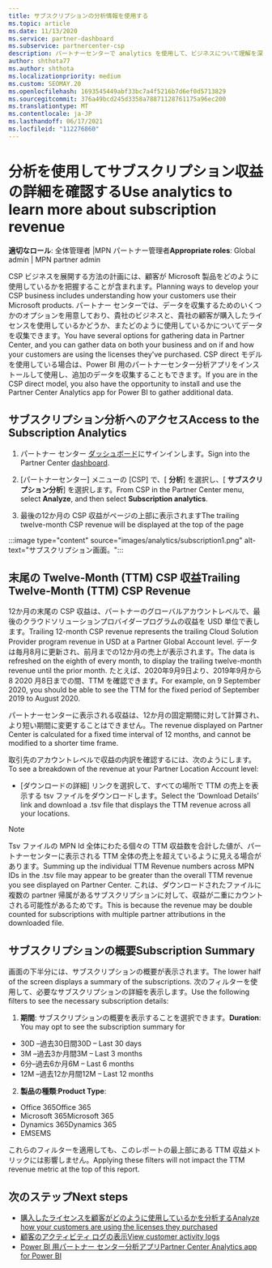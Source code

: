 ```yaml
---
title: サブスクリプションの分析情報を使用する
ms.topic: article
ms.date: 11/13/2020
ms.service: partner-dashboard
ms.subservice: partnercenter-csp
description: パートナーセンターで analytics を使用して、ビジネスについて理解を深め、顧客が購入したライセンスをどのように使用するかについて説明します。
author: shthota77
ms.author: shthota
ms.localizationpriority: medium
ms.custom: SEOMAY.20
ms.openlocfilehash: 1693545449abf33bc7a4f5216b7d6ef0d5713829
ms.sourcegitcommit: 376a49bcd245d3358a78871128761175a96ec200
ms.translationtype: MT
ms.contentlocale: ja-JP
ms.lasthandoff: 06/17/2021
ms.locfileid: "112276860"
---
```

# <a name="use-analytics-to-learn-more-about-subscription-revenue"></a><span data-ttu-id="44dd3-103">分析を使用してサブスクリプション収益の詳細を確認する</span><span class="sxs-lookup"><span data-stu-id="44dd3-103">Use analytics to learn more about subscription revenue</span></span>

<span data-ttu-id="44dd3-104">**適切なロール**: 全体管理者 |MPN パートナー管理者</span><span class="sxs-lookup"><span data-stu-id="44dd3-104">**Appropriate roles**: Global admin | MPN partner admin</span></span>

<span data-ttu-id="44dd3-105">CSP ビジネスを展開する方法の計画には、顧客が Microsoft 製品をどのように使用しているかを把握することが含まれます。</span><span class="sxs-lookup"><span data-stu-id="44dd3-105">Planning ways to develop your CSP business includes understanding how your customers use their Microsoft products.</span></span> <span data-ttu-id="44dd3-106">パートナー センターでは、データを収集するためのいくつかのオプションを用意しており、貴社のビジネスと、貴社の顧客が購入したライセンスを使用しているかどうか、またどのように使用しているかについてデータを収集できます。</span><span class="sxs-lookup"><span data-stu-id="44dd3-106">You have several options for gathering data in Partner Center, and you can gather data on both your business and on if and how your customers are using the licenses they've purchased.</span></span> <span data-ttu-id="44dd3-107">CSP direct モデルを使用している場合は、Power BI 用のパートナーセンター分析アプリをインストールして使用し、追加のデータを収集することもできます。</span><span class="sxs-lookup"><span data-stu-id="44dd3-107">If you are in the CSP direct model, you also have the opportunity to install and use the Partner Center Analytics app for Power BI to gather additional data.</span></span>

## <a name="access-to-the-subscription-analytics"></a><span data-ttu-id="44dd3-108">サブスクリプション分析へのアクセス</span><span class="sxs-lookup"><span data-stu-id="44dd3-108">Access to the Subscription Analytics</span></span>

1. <span data-ttu-id="44dd3-109">パートナー センター [ダッシュボード](https://partner.microsoft.com/dashboard/home)にサインインします。</span><span class="sxs-lookup"><span data-stu-id="44dd3-109">Sign into the Partner Center [dashboard](https://partner.microsoft.com/dashboard/home).</span></span>
1. <span data-ttu-id="44dd3-110">[パートナーセンター] メニューの [CSP] で、[ **分析**] を選択し、[ **サブスクリプション分析**] を選択します。</span><span class="sxs-lookup"><span data-stu-id="44dd3-110">From CSP in the Partner Center menu, select **Analyze**, and then select **Subscription analytics**.</span></span>

1. <span data-ttu-id="44dd3-111">最後の12か月の CSP 収益がページの上部に表示されます</span><span class="sxs-lookup"><span data-stu-id="44dd3-111">The trailing twelve-month CSP revenue will be displayed at the top of the page</span></span>

:::image type="content" source="images/analytics/subscription1.png" alt-text="サブスクリプション画面。":::

## <a name="trailing-twelve-month-ttm-csp-revenue"></a><span data-ttu-id="44dd3-113">末尾の Twelve-Month (TTM) CSP 収益</span><span class="sxs-lookup"><span data-stu-id="44dd3-113">Trailing Twelve-Month (TTM) CSP Revenue</span></span>

<span data-ttu-id="44dd3-114">12か月の末尾の CSP 収益は、パートナーのグローバルアカウントレベルで、最後のクラウドソリューションプロバイダープログラムの収益を USD 単位で表します。</span><span class="sxs-lookup"><span data-stu-id="44dd3-114">Trailing 12-month CSP revenue represents the trailing Cloud Solution Provider program revenue in USD at a Partner Global Account level.</span></span> <span data-ttu-id="44dd3-115">データは毎月8月に更新され、前月までの12か月の売上が表示されます。</span><span class="sxs-lookup"><span data-stu-id="44dd3-115">The data is refreshed on the eighth of every month, to display the trailing twelve-month revenue until the prior month.</span></span> <span data-ttu-id="44dd3-116">たとえば、2020年9月9日より、2019年9月から 8 2020 月8日までの間、TTM を確認できます。</span><span class="sxs-lookup"><span data-stu-id="44dd3-116">For example, on 9 September 2020, you should be able to see the TTM for the fixed period of September 2019 to August 2020.</span></span>

<span data-ttu-id="44dd3-117">パートナーセンターに表示される収益は、12か月の固定期間に対して計算され、より短い期間に変更することはできません。</span><span class="sxs-lookup"><span data-stu-id="44dd3-117">The revenue displayed on Partner Center is calculated for a fixed time interval of 12 months, and cannot be modified to a shorter time frame.</span></span>

<span data-ttu-id="44dd3-118">取引先のアカウントレベルで収益の内訳を確認するには、次のようにします。</span><span class="sxs-lookup"><span data-stu-id="44dd3-118">To see a breakdown of the revenue at your Partner Location Account level:</span></span>

- <span data-ttu-id="44dd3-119">[ダウンロードの詳細] リンクを選択して、すべての場所で TTM の売上を表示する tsv ファイルをダウンロードします。</span><span class="sxs-lookup"><span data-stu-id="44dd3-119">Select the ‘Download Details’ link and download a .tsv file that displays the TTM revenue across all your locations.</span></span>

>[!NOTE] 
><span data-ttu-id="44dd3-120">Tsv ファイルの MPN Id 全体にわたる個々の TTM 収益数を合計した値が、パートナーセンターに表示される TTM 全体の売上を超えているように見える場合があります。</span><span class="sxs-lookup"><span data-stu-id="44dd3-120">Summing up the individual TTM Revenue numbers across MPN IDs in the .tsv file may appear to be greater than the overall TTM revenue you see displayed on Partner Center.</span></span> <span data-ttu-id="44dd3-121">これは、ダウンロードされたファイルに複数の partner 帰属があるサブスクリプションに対して、収益が二重にカウントされる可能性があるためです。</span><span class="sxs-lookup"><span data-stu-id="44dd3-121">This is because the revenue may be double counted for subscriptions with multiple partner attributions in the downloaded file.</span></span>

## <a name="subscription-summary"></a><span data-ttu-id="44dd3-122">サブスクリプションの概要</span><span class="sxs-lookup"><span data-stu-id="44dd3-122">Subscription Summary</span></span>

<span data-ttu-id="44dd3-123">画面の下半分には、サブスクリプションの概要が表示されます。</span><span class="sxs-lookup"><span data-stu-id="44dd3-123">The lower half of the screen displays a summary of the subscriptions.</span></span> <span data-ttu-id="44dd3-124">次のフィルターを使用して、必要なサブスクリプションの詳細を表示します。</span><span class="sxs-lookup"><span data-stu-id="44dd3-124">Use the following filters to see the necessary subscription details:</span></span>  

1. <span data-ttu-id="44dd3-125">**期間**: サブスクリプションの概要を表示することを選択できます。</span><span class="sxs-lookup"><span data-stu-id="44dd3-125">**Duration**: You may opt to see the subscription summary for</span></span> 

- <span data-ttu-id="44dd3-126">30D –過去30日間</span><span class="sxs-lookup"><span data-stu-id="44dd3-126">30D – Last 30 days</span></span>
- <span data-ttu-id="44dd3-127">3M –過去3か月間</span><span class="sxs-lookup"><span data-stu-id="44dd3-127">3M – Last 3 months</span></span>
- <span data-ttu-id="44dd3-128">6分–過去6か月</span><span class="sxs-lookup"><span data-stu-id="44dd3-128">6M – Last 6 months</span></span>
- <span data-ttu-id="44dd3-129">12M –過去12か月間</span><span class="sxs-lookup"><span data-stu-id="44dd3-129">12M – Last 12 months</span></span>

2. <span data-ttu-id="44dd3-130">**製品の種類**:</span><span class="sxs-lookup"><span data-stu-id="44dd3-130">**Product Type**:</span></span>
 
- <span data-ttu-id="44dd3-131">Office 365</span><span class="sxs-lookup"><span data-stu-id="44dd3-131">Office 365</span></span>
- <span data-ttu-id="44dd3-132">Microsoft 365</span><span class="sxs-lookup"><span data-stu-id="44dd3-132">Microsoft 365</span></span>
- <span data-ttu-id="44dd3-133">Dynamics 365</span><span class="sxs-lookup"><span data-stu-id="44dd3-133">Dynamics 365</span></span>
- <span data-ttu-id="44dd3-134">EMS</span><span class="sxs-lookup"><span data-stu-id="44dd3-134">EMS</span></span>

<span data-ttu-id="44dd3-135">これらのフィルターを適用しても、このレポートの最上部にある TTM 収益メトリックには影響しません。</span><span class="sxs-lookup"><span data-stu-id="44dd3-135">Applying these filters will not impact the TTM revenue metric at the top of this report.</span></span>


 
## <a name="next-steps"></a><span data-ttu-id="44dd3-136">次のステップ</span><span class="sxs-lookup"><span data-stu-id="44dd3-136">Next steps</span></span>

- [<span data-ttu-id="44dd3-137">購入したライセンスを顧客がどのように使用しているかを分析する</span><span class="sxs-lookup"><span data-stu-id="44dd3-137">Analyze how your customers are using the licenses they purchased</span></span>](increasing-adoption-and-satisfaction.md)  
- [<span data-ttu-id="44dd3-138">顧客のアクティビティ ログの表示</span><span class="sxs-lookup"><span data-stu-id="44dd3-138">View customer activity logs</span></span>](activity-logs.md)
- [<span data-ttu-id="44dd3-139">Power BI 用パートナー センター分析アプリ</span><span class="sxs-lookup"><span data-stu-id="44dd3-139">Partner Center Analytics app for Power BI</span></span>](power-bi-app-for-direct-partners.md)






